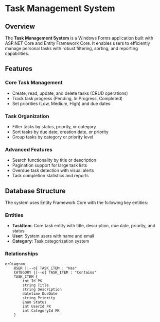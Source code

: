 # Task Management System

## Overview
The **Task Management System** is a Windows Forms application built with ASP.NET Core and Entity Framework Core. It enables users to efficiently manage personal tasks with robust filtering, sorting, and reporting capabilities.

## Features
### Core Task Management
- Create, read, update, and delete tasks (CRUD operations)
- Track task progress (Pending, In Progress, Completed)
- Set priorities (Low, Medium, High) and due dates

### Task Organization
- Filter tasks by status, priority, or category
- Sort tasks by due date, creation date, or priority
- Group tasks by category or priority level

### Advanced Features
- Search functionality by title or description
- Pagination support for large task lists
- Overdue task detection with visual alerts
- Task completion statistics and reports

## Database Structure
The system uses Entity Framework Core with the following key entities:

### Entities
- **TaskItem**: Core task entity with title, description, due date, priority, and status
- **User**: System users with name and email
- **Category**: Task categorization system

### Relationships
```mermaid
erDiagram
    USER ||--o{ TASK_ITEM : "Has"
    CATEGORY ||--o{ TASK_ITEM : "Contains"
    TASK_ITEM {
        int Id PK
        string Title
        string Description
        datetime DueDate
        string Priority
        Enum Status
        int UserId FK
        int CategoryId FK
    }
